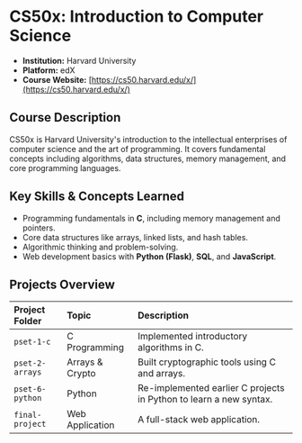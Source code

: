 # CS50x: Introduction to Computer Science

- **Institution:** Harvard University
- **Platform:** edX
- **Course Website:** [https://cs50.harvard.edu/x/](https://cs50.harvard.edu/x/)

## Course Description

CS50x is Harvard University's introduction to the intellectual enterprises of computer science and the art of programming. It covers fundamental concepts including algorithms, data structures, memory management, and core programming languages.

## Key Skills & Concepts Learned
- Programming fundamentals in **C**, including memory management and pointers.
- Core data structures like arrays, linked lists, and hash tables.
- Algorithmic thinking and problem-solving.
- Web development basics with **Python (Flask)**, **SQL**, and **JavaScript**.

## Projects Overview

| Project Folder | Topic | Description |
| :--- | :--- | :--- |
| `pset-1-c` | C Programming | Implemented introductory algorithms in C. |
| `pset-2-arrays` | Arrays & Crypto | Built cryptographic tools using C and arrays. |
| `pset-6-python` | Python | Re-implemented earlier C projects in Python to learn a new syntax. |
| `final-project` | Web Application | A full-stack web application. |